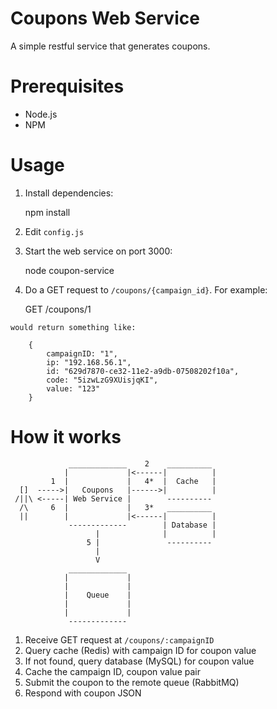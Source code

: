 Coupons Web Service
===================

A simple restful service that generates coupons.

# Prerequisites

  - Node.js
  - NPM

# Usage

  1. Install dependencies:

        npm install

  2. Edit `config.js`

  3. Start the web service on port 3000:

        node coupon-service

  4. Do a GET request to `/coupons/{campaign_id}`. For example:

        GET /coupons/1

    would return something like:

        {
            campaignID: "1",
            ip: "192.168.56.1",
            id: "629d7870-ce32-11e2-a9db-07508202f10a",
            code: "5izwLzG9XUisjqKI",
            value: "123"
        }

# How it works

                 _____________    2    __________
                |             |<------|          |
             1  |             |   4*  |  Cache   |
      []  ----->|   Coupons   |------>|          |
     /||\ <-----| Web Service |        ----------
      /\     6  |             |   3*   __________
      ||        |             |<------|          |
                 -------------        | Database |
                       |              |          |
                     5 |               ----------
                       |
                       V
                 _____________ 
                |             |
                |             |
                |    Queue    |
                |             |
                |             |
                 -------------

  1. Receive GET request at `/coupons/:campaignID`
  2. Query cache (Redis) with campaign ID for coupon value
  3. If not found, query database (MySQL) for coupon value
  4. Cache the campaign ID, coupon value pair
  5. Submit the coupon to the remote queue (RabbitMQ)
  6. Respond with coupon JSON

